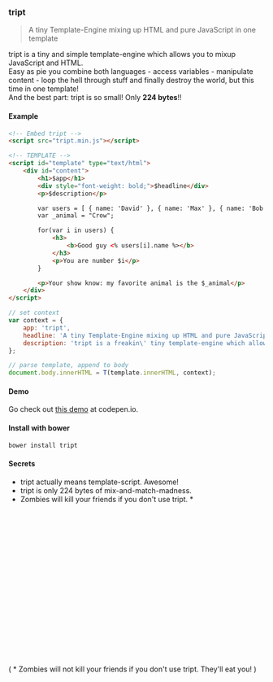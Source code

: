 ### tript

> A tiny Template-Engine mixing up HTML and pure JavaScript in one template

tript is a tiny and simple template-engine which allows you to mixup JavaScript and HTML.<br>
Easy as pie you combine both languages - access variables - manipulate content - loop the hell through stuff and finally destroy the world, but this time in one template!<br>
And the best part: tript is so small! Only **224 bytes**!!   

#### Example

```html
<!-- Embed tript -->
<script src="tript.min.js"></script>

<!-- TEMPLATE -->
<script id="template" type="text/html">
	<div id="content">
		<h1>$app</h1>
		<div style="font-weight: bold;">$headline</div>
		<p>$description</p>

		var users = [ { name: 'David' }, { name: 'Max' }, { name: 'Bob' } ];
		var _animal = "Crow";

		for(var i in users) {
			<h3>
				<b>Good guy <% users[i].name %></b>
			</h3>
			<p>You are number $i</p>
		}

		<p>Your show know: my favorite animal is the $_animal</p>
	</div>
</script>
```

```javascript
// set context
var context = {
	app: 'tript',
	headline: 'A tiny Template-Engine mixing up HTML and pure JavaScript in one template',
	description: 'tript is a freakin\' tiny template-engine which allows you to mixup JavaScript and HTML.',
};

// parse template, append to body
document.body.innerHTML = T(template.innerHTML, context);
```

#### Demo

Go check out [this demo](http://codepen.io/misantronic/pen/ogNbBa) at codepen.io.

#### Install with bower

```bash
bower install tript
```


#### Secrets

- tript actually means template-script. Awesome!
- tript is only 224 bytes of mix-and-match-madness.
- Zombies will kill your friends if you don't use tript. *

<br>
<br>
<br>
<br>
<br>
<br>
<br>
<br>
<br>
<br>
<br>
<br>
<br>
<br>
<br>
<br>
<br>

( * Zombies will not kill your friends if you don't use tript. They'll eat you! )